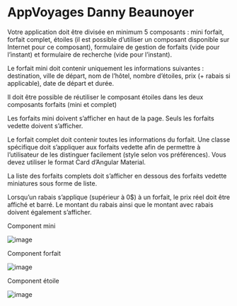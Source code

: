 # AppVoyages Danny Beaunoyer
 
Votre application doit être divisée en minimum 5 composants : mini forfait, forfait complet, étoiles
(il est possible d’utiliser un composant disponible sur Internet pour ce composant), formulaire de
gestion de forfaits (vide pour l’instant) et formulaire de recherche (vide pour l’instant).


Le forfait mini doit contenir uniquement les informations suivantes : destination, ville de départ,
nom de l’hôtel, nombre d’étoiles, prix (+ rabais si applicable), date de départ et durée.

Il doit être possible de réutiliser le composant étoiles dans les deux composants forfaits (mini et
complet)

Les forfaits mini doivent s’afficher en haut de la page. Seuls les forfaits vedette doivent s’afficher.

Le forfait complet doit contenir toutes les informations du forfait. Une classe spécifique doit
s’appliquer aux forfaits vedette afin de permettre à l’utilisateur de les distinguer facilement
(style selon vos préférences). Vous devez utiliser le format Card d’Angular Material.

La liste des forfaits complets doit s’afficher en dessous des forfaits vedette miniatures sous forme
de liste.


Lorsqu’un rabais s’applique (supérieur à 0$) à un forfait, le prix réel doit être affiché et barré.
Le montant du rabais ainsi que le montant avec rabais doivent également s’afficher.


Component mini 

![image](https://user-images.githubusercontent.com/74875186/142649067-3bb42ad0-f0a1-4b61-8b48-7133c8b461fa.png)

Component forfait 

![image](https://user-images.githubusercontent.com/74875186/142649144-1bc1d2b0-adef-4db3-a996-06ed486266fb.png)

Component étoile

![image](https://user-images.githubusercontent.com/74875186/142649192-f5b9763b-92c2-4057-b4fc-cf0ac4c7cb1e.png)
